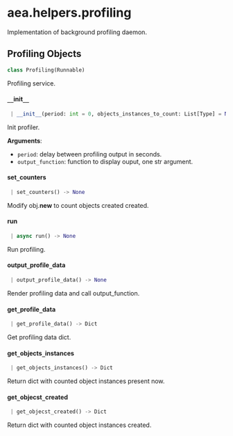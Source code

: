 <a name="aea.helpers.profiling"></a>
# aea.helpers.profiling

Implementation of background profiling daemon.

<a name="aea.helpers.profiling.Profiling"></a>
## Profiling Objects

```python
class Profiling(Runnable)
```

Profiling service.

<a name="aea.helpers.profiling.Profiling.__init__"></a>
#### `__`init`__`

```python
 | __init__(period: int = 0, objects_instances_to_count: List[Type] = None, objects_created_to_count: List[Type] = None, output_function: Callable[[str], None] = lambda x: print(x, flush=True)) -> None
```

Init profiler.

**Arguments**:

- `period`: delay between profiling output in seconds.
- `output_function`: function to display ouput, one str argument.

<a name="aea.helpers.profiling.Profiling.set_counters"></a>
#### set`_`counters

```python
 | set_counters() -> None
```

Modify obj.__new__ to count objects created created.

<a name="aea.helpers.profiling.Profiling.run"></a>
#### run

```python
 | async run() -> None
```

Run profiling.

<a name="aea.helpers.profiling.Profiling.output_profile_data"></a>
#### output`_`profile`_`data

```python
 | output_profile_data() -> None
```

Render profiling data and call output_function.

<a name="aea.helpers.profiling.Profiling.get_profile_data"></a>
#### get`_`profile`_`data

```python
 | get_profile_data() -> Dict
```

Get profiling data dict.

<a name="aea.helpers.profiling.Profiling.get_objects_instances"></a>
#### get`_`objects`_`instances

```python
 | get_objects_instances() -> Dict
```

Return dict with counted object instances present now.

<a name="aea.helpers.profiling.Profiling.get_objecst_created"></a>
#### get`_`objecst`_`created

```python
 | get_objecst_created() -> Dict
```

Return dict with counted object instances created.

